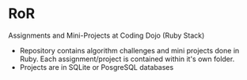 # RoR
Assignments and Mini-Projects at Coding Dojo (Ruby Stack)

- Repository contains algorithm challenges and mini projects done in Ruby. Each assignment/project is contained within it's own folder.
- Projects are in SQLite or PosgreSQL databases
